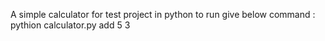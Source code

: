 A simple calculator for test project in python to run give below command :
pythion calculator.py add 5 3 
